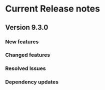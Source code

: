 # Current Release notes

## Version 9.3.0

### New features


### Changed features


### Resolved Issues


### Dependency updates

